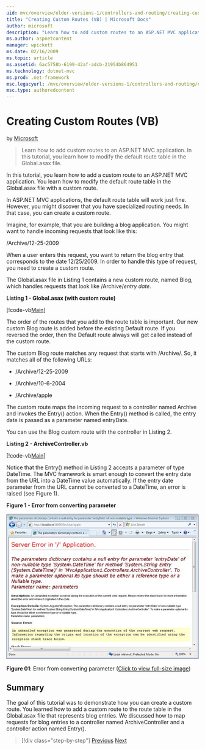 ```yaml
---
uid: mvc/overview/older-versions-1/controllers-and-routing/creating-custom-routes-vb
title: "Creating Custom Routes (VB) | Microsoft Docs"
author: microsoft
description: "Learn how to add custom routes to an ASP.NET MVC application. In this tutorial, you learn how to modify the default route table in the Global.asax file."
ms.author: aspnetcontent
manager: wpickett
ms.date: 02/16/2009
ms.topic: article
ms.assetid: 6ac5758b-6199-42af-adcb-21954b864951
ms.technology: dotnet-mvc
ms.prod: .net-framework
msc.legacyurl: /mvc/overview/older-versions-1/controllers-and-routing/creating-custom-routes-vb
msc.type: authoredcontent
---
```

Creating Custom Routes (VB)
====================
by [Microsoft](https://github.com/microsoft)

> Learn how to add custom routes to an ASP.NET MVC application. In this tutorial, you learn how to modify the default route table in the Global.asax file.


In this tutorial, you learn how to add a custom route to an ASP.NET MVC application. You learn how to modify the default route table in the Global.asax file with a custom route.

In ASP.NET MVC applications, the default route table will work just fine. However, you might discover that you have specialized routing needs. In that case, you can create a custom route.

Imagine, for example, that you are building a blog application. You might want to handle incoming requests that look like this:

/Archive/12-25-2009

When a user enters this request, you want to return the blog entry that corresponds to the date 12/25/2009. In order to handle this type of request, you need to create a custom route.

The Global.asax file in Listing 1 contains a new custom route, named Blog, which handles requests that look like /Archive/*entry date*.

**Listing 1 - Global.asax (with custom route)**

[!code-vb[Main](creating-custom-routes-vb/samples/sample1.vb)]

The order of the routes that you add to the route table is important. Our new custom Blog route is added before the existing Default route. If you reversed the order, then the Default route always will get called instead of the custom route.

The custom Blog route matches any request that starts with /Archive/. So, it matches all of the following URLs:

- /Archive/12-25-2009

- /Archive/10-6-2004

- /Archive/apple

The custom route maps the incoming request to a controller named Archive and invokes the Entry() action. When the Entry() method is called, the entry date is passed as a parameter named entryDate.

You can use the Blog custom route with the controller in Listing 2.

**Listing 2 - ArchiveController.vb**

[!code-vb[Main](creating-custom-routes-vb/samples/sample2.vb)]

Notice that the Entry() method in Listing 2 accepts a parameter of type DateTime. The MVC framework is smart enough to convert the entry date from the URL into a DateTime value automatically. If the entry date parameter from the URL cannot be converted to a DateTime, an error is raised (see Figure 1).

**Figure 1 - Error from converting parameter**


[![The New Project dialog box](creating-custom-routes-vb/_static/image1.jpg)](creating-custom-routes-vb/_static/image1.png)

**Figure 01**: Error from converting parameter ([Click to view full-size image](creating-custom-routes-vb/_static/image2.png))


## Summary

The goal of this tutorial was to demonstrate how you can create a custom route. You learned how to add a custom route to the route table in the Global.asax file that represents blog entries. We discussed how to map requests for blog entries to a controller named ArchiveController and a controller action named Entry().

> [!div class="step-by-step"]
> [Previous](asp-net-mvc-controller-overview-vb.md)
> [Next](creating-a-route-constraint-vb.md)
